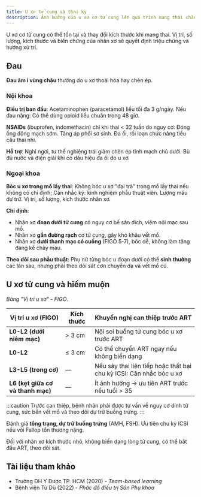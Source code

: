 ```yaml
---
title: U xơ tử cung và thai kỳ
description: Ảnh hưởng của u xơ cơ tử cung lên quá trình mang thai chẩn đoán, điều trị đau, bóc u kết hợp mổ lấy thai và can thiệp ở phụ nữ hiếm muộn.
---
```


U xơ cơ tử cung có thể tồn tại và thay đổi kích thước khi mang thai. Vị trí, số lượng, kích thước và biến chứng của nhân xơ sẽ quyết định triệu chứng và hướng xử trí.

## Đau

**Đau âm ỉ vùng chậu** thường do u xơ thoái hóa hay chèn ép.

### Nội khoa

**Điều trị ban đầu**: Acetaminophen (paracetamol) liều tối đa 3 g/ngày. Nếu đau nặng: Có thể dùng opioid liều chuẩn trong 48 giờ.

**NSAIDs** (ibuprofen, indomethacin) chỉ khi thai < 32 tuần do nguy cơ: Đóng ống động mạch sớm. Tăng áp phổi sơ sinh. Đa ối, rối loạn chức năng tiểu cầu thai nhi.

**Hỗ trợ**: Nghỉ ngơi, tư thế nghiêng trái giảm chèn ép tĩnh mạch chủ dưới. Bù đủ nước và điện giải khi có dấu hiệu đa ối do u xơ.

### Ngoại khoa

**Bóc u xơ trong mổ lấy thai**: Không bóc u xơ "đại trà" trong mổ lấy thai nếu không có chỉ định; Cân nhắc kỹ: kinh nghiệm phẫu thuật viên. Lượng máu dự trữ. Vị trí, số lượng, kích thước nhân xơ.

**Chỉ định**:

- Nhân xơ **đoạn dưới tử cung** có nguy cơ bế sản dịch, viêm nội mạc sau mổ.
- Nhân xơ **gần đường rạch** cơ tử cung, gây khó khâu vết mổ.
- Nhân xơ **dưới thanh mạc có cuống** (FIGO 5-7), bóc dễ, không làm tăng đáng kể chảy máu.

**Theo dõi sau phẫu thuật**: Phụ nữ từng bóc u đoạn dưới có thể **sinh thường** các lần sau, nhưng phải theo dõi sát cơn chuyển dạ và vết mổ cũ.

## U xơ tử cung và hiếm muộn

_Bảng "Vị trí u xơ" - FIGO_.

| Vị trí u xơ (FIGO)                | Kích thước | Khuyến nghị can thiệp trước ART                                     |
| --------------------------------- | ---------- | ------------------------------------------------------------------- |
| **L0-L2 (dưới niêm mạc)**         | > 3 cm     | Nội soi buồng tử cung bóc u xơ trước ART                            |
| **L0-L2**                         | ≤ 3 cm     | Có thể chuyển ART ngay nếu không biến dạng                          |
| **L3-L5 (trong cơ)**              | —          | Nếu sảy thai liên tiếp hoặc thất bại chu kỳ ICSI: Cân nhắc bóc u xơ |
| **L6 (kẹt giữa cơ và thanh mạc)** | —          | Ít ảnh hưởng → ưu tiên ART trước nếu tuổi > 35                      |

:::caution
Trước can thiệp, bệnh nhân phải được tư vấn về nguy cơ dính tử cung, sức bền vết mổ và theo dõi dự trữ buồng trứng.
:::

Đánh giá **tổng trạng, dự trữ buồng trứng** (AMH, FSH). Ưu tiên chu kỳ ICSI nếu vòi Fallop tổn thương nặng.

Đối với nhân xơ kích thước nhỏ, không biến dạng lòng tử cung, có thể bắt đầu ART, theo dõi sát.

## Tài liệu tham khảo

- Trường ĐH Y Dược TP. HCM (2020) - _Team-based learning_
- Bệnh viện Từ Dũ (2022) - _Phác đồ điều trị Sản Phụ khoa_
